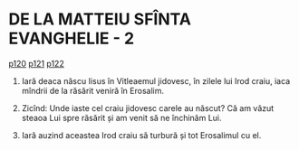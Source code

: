 # DE LA MATTEIU SFÎNTA EVANGHELIE - 2
[p120](src/p120.jpg) [p121](src/p121.jpg) [p122](src/p122.jpg)
<!-- CAP. 2 1. Mîndrii veniră de să închinară lui Hristos și adusără darure. 14. Lui Iosif porunci îngerul și fugi cu Iisus și cu muma Lui în Eghipet. 16. Irod pierdu coconii. -->

1. Iară deaca născu Iisus în Vitleaemul jidovesc, în zilele lui Irod craiu, iaca mîndrii de la răsărit veniră în Erosalim.

2. Zicînd: Unde iaste cel craiu jidovesc carele au născut? Că am văzut steaoa Lui spre răsărit și am venit să ne închinăm Lui.

3. Iară auzind aceastea Irod craiu să turbură și tot Erosalimul cu el.

